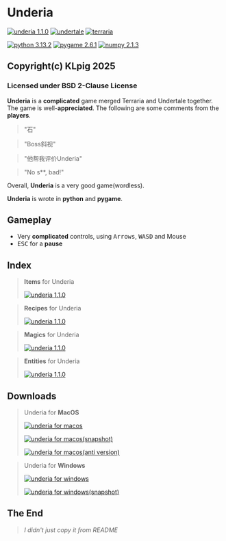 # Underia
[![underia 1.1.0](https://img.shields.io/badge/underia-1.1.0-darkcyan)](https://github.com/KLPig/underia/)
[![undertale](https://img.shields.io/badge/undertale-red)](https://undertale.com/)
[![terraria](https://img.shields.io/badge/terraria-darkgreen)](https://terraria.org/)

[![python 3.13.2](https://img.shields.io/badge/python-3.13.2-blue)](https://www.python.org/) [![pygame 2.6.1](https://img.shields.io/badge/pygame-2.6.1-green)](https://www.pygame.org/wiki/about) [![numpy 2.1.3](https://img.shields.io/badge/numpy-2.1.3-yellow)](https://numpy.org)

## Copyright(c) KLpig 2025
### Licensed under BSD 2-Clause License

**Underia** is a **complicated** game merged Terraria and Undertale together.
The game is well-**appreciated**. The following are some comments from the **players**.
> "石"

> "Boss斜视"

> "他帮我评价Underia"

> "No s**, bad!"

Overall, **Underia** is a very good game(wordless).

**Underia** is wrote in **python** and **pygame**.

## Gameplay

- Very **complicated** controls, using <kbd>Arrows</kbd>, <kbd>WASD</kbd> and Mouse
- <kbd>ESC</kbd> for a **pause**

## Index

> **Items** for Underia
> 
> [![underia 1.1.0](https://img.shields.io/badge/underia-items-darkcyan)](https://klpig.github.io/underia/items)


> **Recipes** for Underia
> 
> [![underia 1.1.0](https://img.shields.io/badge/underia-recipes-yellow)](https://klpig.github.io/underia/recipes)

> **Magics** for Underia
> 
> [![underia 1.1.0](https://img.shields.io/badge/underia-magics-blue)](https://klpig.github.io/underia/magic)

> **Entities** for Underia
> 
> [![underia 1.1.0](https://img.shields.io/badge/underia-entities-darkgreen)](https://klpig.github.io/underia/entities)

## Downloads

> Underia for **MacOS**
>
> [![underia for macos](https://img.shields.io/badge/underia-MacOS-purple)](https://github.com/KLPig/underia/releases/download/1.1.0/Underia_v.1.1.0-osx-setup.pkg)
> 
> [![underia for macos(snapshot)](https://img.shields.io/badge/underia%20snapshot-MacOS-purple)](https://github.com/KLPig/underia/releases/download/1.1.0a/Underia_snapshot-v.1.1.0a-windows-setup.exe)
> 
> [![underia for macos(anti version)](https://img.shields.io/badge/anti%20underia-MacOS-purple)](https://github.com/KLPig/underia/releases/download/1.1.45141919810/The.Anti-Underia.Game_unsnapshot-v.1.1.45141919810-osx-setup.pkg)


> Underia for **Windows**
>
> [![underia for windows](https://img.shields.io/badge/underia-Windows-orange)](https://github.com/KLPig/underia/releases/download/1.1.0/Underia_v.1.1.0-windows-setup.exe)
>
> [![underia for windows(snapshot)](https://img.shields.io/badge/underia%20snapshot-Windows-orange)](https://github.com/KLPig/underia/releases/download/1.1.0a/Underia_snapshot-v.1.1.0a-windows-setup.exe)

## The End
> *I didn't just copy it from README*
